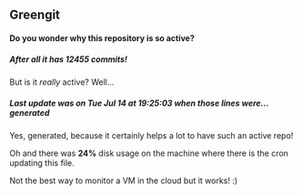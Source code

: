 ## Greengit

#### Do you wonder why this repository is so active?

##### After all it has 12455 commits!

But is it *really* active? Well...

##### Last update was on Tue Jul 14 at 19:25:03 when those lines were... generated

Yes, generated, because it certainly helps a lot to have such an active repo!

Oh and there was **24%** disk usage on the machine
where there is the cron updating this file.

Not the best way to monitor a VM in the cloud but it works! :)
